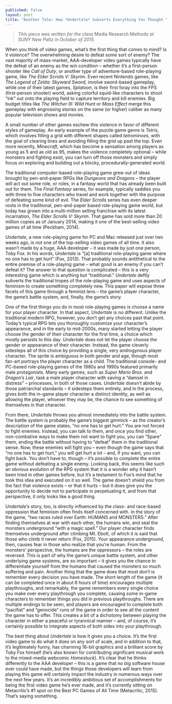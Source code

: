 ```yaml
---
published: false
layout: post
title: "Another Tale: How *Undertale* Subverts Everything You Thought You Knew About Video Games"
---
```


> _This piece was written for the class_ Media Research Methods _at SUNY New Paltz in October of 2015._

When you think of video games, what’s the first thing that comes to mind? Is it violence? The overwhelming desire to defeat some sort of enemy? The vast majority of mass-market, AAA-developer video games typically have the defeat of an enemy as the win condition – whether it’s a first-person shooter like _Call of Duty_, or another type of adventure-based role-playing game, like _The Elder Scrolls V: Skyrim_. Even recent Nintendo games, like _The Legend of Zelda: Skyward Sword_, involve sword-based gameplay, while one of their latest games, _Splatoon_, is their first foray into the FPS (first-person shooter) world, asking colorful squid-like characters to shoot “ink” out onto the playing field to capture territory and kill enemies. Big budget titles like _The Witcher III: Wild Hunt_ or _Mass Effect_ merge this gameplay with engrossing stories on the same (or higher) caliber as many popular television shows and movies.

A small number of other games eschew this violence in favor of different styles of gameplay. An early example of the puzzle game genre is _Tetris_, which involves filling a grid with different shapes called _tetrominoes_, with the goal of clearing lines and avoiding filling the grid up past the top. Even more recently, _Minecraft_, which has become a sensation among players as young as 5 and as old as 95, makes the violence completely optional – while monsters and fighting exist, you can turn off those monsters and simply focus on exploring and building out a blocky, procedurally-generated world.

The traditional computer-based role-playing game grew out of ideas brought by pen-and-paper RPGs like _Dungeons and Dragons_ – the player will act out some role, or roles, in a fantasy world that has already been built out for them. The _Final Fantasy_ series, for example, typically saddles you with three to five characters who travel and work together with the purpose of defeating some kind of evil. The _Elder Scrolls_ series has even deeper roots in the traditional, pen-and-paper based role-playing game world, but today has grown into a multi-million selling franchise with its latest incarnation, _The Elder Scrolls V: Skyrim_. That game has sold more than 20 million copies as of January 2014, making it one of the best-selling video games of all time (Peckham, 2014). 

_Undertale_, a new role-playing game for PC and Mac released just over two weeks ago, is not one of the top-selling video games of all time. It also wasn’t made by a huge, AAA developer – it was made by just one person, Toby Fox. In his words, _Undertale_ is “[a] traditional role-playing game where no one has to get hurt” (Fox, 2013). That probably sounds antithetical to the entire premise of a role-playing game – what good is an enemy if you can’t defeat it? The answer to that question is complicated – this is a very interesting game which is anything but “traditional.” _Undertale_ deftly subverts the traditional tropes of the role-playing game and uses aspects of feminism to create something completely new.  This paper will expose three facets of this game through a feminist lens – the game’s player character, the game’s battle system, and, finally, the game’s story.

One of the first things you do in most role-playing games is choose a name for your player character. In that aspect, _Undertale_ is no different. Unlike the traditional modern RPG, however, you don’t get any choices past that point. Today’s typical RPG lets you thoroughly customize your character’s appearance, and in the early to mid-2000s, many started letting the player choose the gender of their character for the first time, a choice which mostly persists to this day. _Undertale_ does not let the player choose the gender or appearance of their character. Instead, the game cleverly sidesteps all of this choice by providing a single, very androgynous player character. The sprite is ambiguous in both gender and age, though most fan-art portrays the player character as a child. The traditional console- and PC-based role-playing games of the 1980s and 1990s featured primarily male protagonists. Many early games, such as _Super Mario Bros._ and _Dragon’s Lair_, task a male player character with saving a “damsel in distress” – princesses, in both of those cases. _Undertale_ doesn’t abide by those patriarchal standards – it sidesteps them entirely, and in the process, gives both the in-game player character a distinct identity, as well as allowing the player, whoever they may be, the chance to see something of themselves in that character.

From there, _Undertale_ throws you almost immediately into the battle system. The battle system is probably the game’s biggest gimmick – as the creator’s description of the game states, “no one has to get hurt.” You are not forced to fight enemies. Instead, you can talk to them, and once you find other, non-combative ways to make them not want to fight you, you can “Spare” them, ending the battle without having to “defeat” them in the traditional sense. Now, these enemies will fight you – even though the game says that “no one has to get hurt,” you will get hurt a lot – and, if you want, you can fight back. You don’t have to, though – it’s possible to complete the entire game without defeating a single enemy. Looking back, this seems like such an obvious evolution of the RPG system that it is a wonder why it hasn’t been tried in other games before, but it’s a testament to Fox’s mind that he took this idea and executed on it so well. The game doesn’t shield you from the fact that violence exists – or that it hurts – but it does give you the opportunity to decide not to participate in perpetuating it, and from that perspective, it only looks like a good thing.

_Undertale_’s story, too, is directly influenced by the class- and race-based oppression that feminism often finds itself concerned with. In the story of the game, “two races ruled over Earth: HUMANS and MONSTERS.” After finding themselves at war with each other, the humans win, and seal the monsters underground “with a magic spell.” Our player character finds themselves underground after climbing Mt. Ebott, of which it is said that those who climb it never return (Fox, 2015). Your appearance underground, then, causes fear in those who realize that you’re human. From the monsters’ perspective, the humans are the oppressors – the roles are reversed. This is part of why the game’s unique battle system, and other underlying game systems, are so important – it gives you the chance to differentiate yourself from the humans that caused the monsters so much suffering and pain. Another thing that the game does that most don’t is remember every decision you have made. The short length of the game (it can be completed once in about 6 hours of time) encourages multiple playthroughs, and remarkably, the game remembers every single choice you make over every playthrough you complete, causing some in-game characters to remember things you did in previous playthroughs. There are multiple endings to be seen, and players are encouraged to complete both “pacifist” and “genocide” runs of the game in order to see all the content the game has to offer. This creates a bit of a dichotomy between playing the character in either a peaceful or tyrannical manner – and, of course, it’s certainly possible to integrate aspects of both sides into your playthrough.

The best thing about _Undertale_ is how it gives you a choice. It’s the first video game to do what it does on any sort of scale, and in addition to that, it’s legitimately funny, has charming 16-bit graphics and a brilliant score by Toby Fox himself (he’s also known for contributing significant musical work to the mixed-media webcomic _Homestuck_). It’s clear that he thinks differently to the AAA developer – this is a game that no big software house ever could have made, but the things those developers will learn from playing this game will certainly impact the industry in numerous ways over the next few years. It’s an incredibly ambitious set of accomplishments for being the first video game he’s ever made, and it’s currently sitting on Metacritic’s #1 spot on the Best PC Games of All Time (Metacritic, 2015). That’s saying something.
